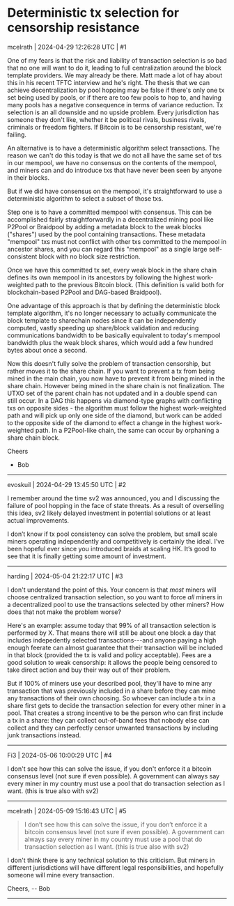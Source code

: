 # Deterministic tx selection for censorship resistance

mcelrath | 2024-04-29 12:26:28 UTC | #1

One of my fears is that the risk and liability of transaction selection is so bad that no one will want to do it, leading to full centralization around the block template providers. We may already be there. Matt made a lot of hay about this in his recent TFTC interview and he's right. The thesis that we can achieve decentralization by pool hopping may be false if there's only one tx set being used by pools, or if there are too few pools to hop to, and having many pools has a negative consequence in terms of variance reduction. Tx selection is an all downside and no upside problem. Every jurisdiction has someone they don't like, whether it be political rivals, business rivals, criminals or freedom fighters. If Bitcoin is to be censorship resistant, we're failing.

An alternative is to have a deterministic algorithm select transactions. The reason we can't do this today is that we do not all have the same set of txs in our mempool, we have no consensus on the contents of the mempool, and miners can and do introduce txs that have never been seen by anyone in their blocks. 

But if we did have consensus on the mempool, it's straightforward to use a deterministic algorithm to select a subset of those txs.

Step one is to have a committed mempool with consensus. This can be accomplished fairly straightforwardly in a decentralized mining pool like P2Pool or Braidpool by adding a metadata block to the weak blocks ("shares") used by the pool containing transactions. These metadata "mempool" txs must not conflict with other txs committed to the mempool in ancestor shares, and you can regard this "mempool" as a single large self-consistent block with no block size restriction.

Once we have this committed tx set, every weak block in the share chain defines its own mempool in its ancestors by following the highest work-weighted path to the previous Bitcoin block. (This definition is valid both for blockchain-based P2Pool and DAG-based Braidpool).

One advantage of this approach is that by defining the deterministic block template algorithm, it's no longer necessary to actually communicate the block template to sharechain nodes since it can be independently computed, vastly speeding up share/block validation and reducing communications bandwidth to be basically equivalent to today's mempool bandwidth plus the weak block shares, which would add a few hundred bytes about once a second. 

Now this doesn't fully solve the problem of transaction censorship, but rather moves it to the share chain. If you want to prevent a tx from being mined in the main chain, you now have to prevent it from being mined in the share chain. However being mined in the share chain is not finalization. The UTXO set of the parent chain has not updated and in a double spend can still occur. In a DAG this happens via diamond-type graphs with conflicting txs on opposite sides - the algorithm must follow the highest work-weighted path and will pick up only one side of the diamond, but work can be added to the opposite side of the diamond to effect a change in the highest work-weighted path. In a P2Pool-like chain, the same can occur by orphaning a share chain block.

Cheers 
- Bob

-------------------------

evoskuil | 2024-04-29 13:45:50 UTC | #2

I remember around the time sv2 was announced, you and I discussing the failure of pool hopping in the face of state threats. As a result of overselling this idea, sv2 likely delayed investment in potential solutions or at least actual improvements.

I don’t know if tx pool consistency can solve the problem, but small scale miners operating independently and competitively is certainly the ideal. I’ve been hopeful ever since you introduced braids at scaling HK. It’s good to see that it is finally getting some amount of investment.

-------------------------

harding | 2024-05-04 21:22:17 UTC | #3

I don't understand the point of this.  Your concern is that _most_ miners will choose centralized transaction selection, so you want to force _all_ miners in a decentralized pool to use the transactions selected by other miners?  How does that not make the problem worse?

Here's an example: assume today that 99% of all transaction selection is performed by X.  That means there will still be about one block a day that includes indepedently selected transactions---and anyone paying a high enough feerate can almost guarantee that their transaction will be included in that block (provided the tx is valid and policy acceptable).  Fees are a good solution to weak censorship: it allows the people being censored to take direct action and buy their way out of their problem.

But if 100% of miners use your described pool, they'll have to mine any transaction that was previously included in a share before they can mine any transactions of their own choosing.  So whoever can include a tx in a share first gets to decide the transaction selection for every other miner in a pool.  That creates a strong incentive to be the person who can first include a tx in a share: they can collect out-of-band fees that nobody else can collect and they can perfectly censor unwanted transactions by including junk transactions instead.

-------------------------

Fi3 | 2024-05-06 10:00:29 UTC | #4

I don't see how this can solve the issue, if you don't enforce it a bitcoin consensus level (not sure if even possible). A government can always say every miner in my country must use a pool that do transaction selection as I want. (this is true also with sv2)

-------------------------

mcelrath | 2024-05-09 15:16:43 UTC | #5

> I don’t see how this can solve the issue, if you don’t enforce it a bitcoin consensus level (not sure if even possible). A government can always say every miner in my country must use a pool that do transaction selection as I want. (this is true also with sv2)

I don't think there is any technical solution to this criticism. But miners in different jurisdictions will have different legal responsibilities, and hopefully someone will mine every transaction.

Cheers,
-- Bob

-------------------------

